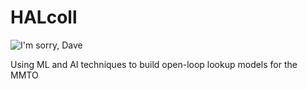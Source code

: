 # HALcoll

![I'm sorry, Dave](https://cdn-images-1.medium.com/max/1320/1*c_faFfZdodL25p1RZ1fl4Q.jpeg)

Using ML and AI techniques to build open-loop lookup models for the MMTO

